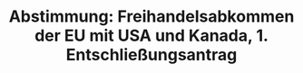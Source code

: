---
abstimmung:
  abstimmung: 2
  bundestagssitzung: 54
  legislaturperiode: 18
categories:
- Handel
- Wirtschaft
data:
- title: Abstimmungsergebnis 20140925_2-data.pdf
  url: /res/abstimmungsliste/20140925_2-data.pdf
- title: Abstimmungsergebnis 20140925_2_xls-data.csv
  url: /res/abstimmungsliste/analyses/20140925_2_xls-data.csv
documents:
- local: /res/abstimmungsdaten/018-054-02/1800432.pdf
  title: Drucksache 18/00432.pdf
  url: http://dip21.bundestag.de/dip21/btd/18/004/1800432.pdf
- local: /res/abstimmungsdaten/018-054-02/1802100.pdf
  title: Drucksache 18/02100.pdf
  url: http://dip21.bundestag.de/dip21/btd/18/021/1802100.pdf
- local: /res/abstimmungsdaten/018-054-02/1802611.pdf
  title: Drucksache 18/02611.pdf
  url: http://dip21.bundestag.de/dip21/btd/18/026/1802611.pdf
ergebnis:
  cdu/csu:
    enthaltung: 1
    gesamt: 311
    ja: 0
    nein: 288
    nichtabgegeben: 22
    ungueltig: 0
  die.linke:
    enthaltung: 0
    gesamt: 64
    ja: 56
    nein: 0
    nichtabgegeben: 8
    ungueltig: 0
  file: 20140925_2_xls-data.csv
  gruenen:
    enthaltung: 4
    gesamt: 63
    ja: 56
    nein: 0
    nichtabgegeben: 3
    ungueltig: 0
  spd:
    enthaltung: 1
    gesamt: 193
    ja: 0
    nein: 172
    nichtabgegeben: 20
    ungueltig: 0
layout: abstimmung
links:
- title: https://www.bundestag.de/parlament/plenum/abstimmung/abstimmung?id=299
  url: https://www.bundestag.de/parlament/plenum/abstimmung/abstimmung?id=299
- title: http://www.abgeordnetenwatch.de/ablehnung_von_schiedsgerichten_bei_ttip_und_ceta-1105-670.html
  url: http://www.abgeordnetenwatch.de/ablehnung_von_schiedsgerichten_bei_ttip_und_ceta-1105-670.html
preview: "Deutscher Bundestag\n\n54. Sitzung des Deutschen Bundestages\nam Donnerstag,\
  \ 25.September 2014\n\nEndg\xFCltiges Ergebnis der Namentlichen Abstimmung Nr. 2\n\
  \nEntschlie\xDFungsantrag der Abgeordneten Klaus Ernst, Matthias W. Birkwald, Susanna\n\
  Karawanskij, weiterer Abgeordneter und der Fraktion DIE LINKE.\nzu der Beratung\
  \ der Antwort der Bundesregierung auf die Gro\xDFe Anfrage der Abgeordneten\nKlaus\
  \ Ernst, Thomas Nord, Herbert Behrens, weiterer Abgeordneter und der Fraktion DIE\n\
  LINKE.\nSoziale, \xF6kologische, \xF6konomische und poltitische Effekte des EU-USA\n\
  Freihandelsabkommens\nDrs. 18/432, 1872100 und 18/2611\n\nAbgegebene Stimmen insgesamt:\n\
  \n578\n\nNicht abgegebene Stimmen:\nJa-Stimmen:\n\n53\n112\n\nNein-Stimmen:\n\n\
  460\n\nEnthaltungen:\n\n6\n\nUng\xFCltige:\n\n0\n\nBerlin, den 25.09.2014\n\nBeginn:\
  \ 13:09\nEnde: 13:12\n"
tags:
- Freihandel
- TTIP
- CETA
- EU
title: "Abstimmung: Freihandelsabkommen der EU mit USA und Kanada, 1. Entschlie\xDF\
  ungsantrag"
---